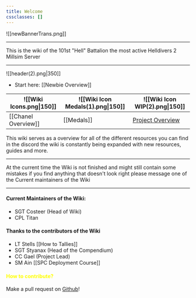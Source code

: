 ```yaml
---
title: Welcome
cssclasses: []
---
```


![[newBannerTrans.png]]

***
This is the wiki of the 101st "Hell" Battalion the most active Helldivers 2 Millsim Server
***
![[header(2).png|350]]
- Start here: [[Newbie Overview]]

| ![[Wiki Icons.png\|150]] | ![[Wiki Icon Medals(1).png\|150]] | ![[Wiki Icon WIP(2).png\|150]]                                      |
| ------------------------ | --------------------------------- | ------------------------------------------------------------------- |
| [[Chanel Overview]]      | [[Medals]]                        | [Project Overview](https://github.com/users/Costeer/projects/1)<br> |

<div class="wrapper">
  <div class="items">
    <div class="item" tabindex="0" style="background-image: url(https://res.cloudinary.com/dyvotpxft/image/upload/v1723483677/6_cyknpp.png)"></div>
    <div class="item" tabindex="0" style="background-image: url(https://res.cloudinary.com/dyvotpxft/image/upload/v1723483676/3_mxnxwe.png)"></div>
    <div class="item" tabindex="0" style="background-image: url(https://res.cloudinary.com/dyvotpxft/image/upload/v1723483677/7_pse522.png)"></div>
    <div class="item" tabindex="0" style="background-image: url(https://res.cloudinary.com/dyvotpxft/image/upload/v1723484005/21_wbsty7.png)"></div>
    <div class="item" tabindex="0" style="background-image: url(https://res.cloudinary.com/dyvotpxft/image/upload/v1723483677/5_tyr6bh.png)"></div>
    <div class="item" tabindex="0" style="background-image: url(https://res.cloudinary.com/dyvotpxft/image/upload/v1723483676/2_zja2bq.png)"></div>
    <div class="item" tabindex="0" style="background-image: url(https://res.cloudinary.com/dyvotpxft/image/upload/v1723483677/4_zwjtxg.png)"></div>
    <div class="item" tabindex="0" style="background-image: url(https://res.cloudinary.com/dyvotpxft/image/upload/v1723483676/1_zlqnwl.jpg)"></div>
    <div class="item" tabindex="0" style="background-image: url(https://res.cloudinary.com/dyvotpxft/image/upload/v1723483677/8_ucihr5.png)"></div>
    <div class="item" tabindex="0" style="background-image: url(https://res.cloudinary.com/dyvotpxft/image/upload/v1723483676/16_epnmqm.png)"></div>
    <div class="item" tabindex="0" style="background-image: url(https://res.cloudinary.com/dyvotpxft/image/upload/v1723483676/15_voqq0c.png)"></div>
    <div class="item" tabindex="0" style="background-image: url(https://res.cloudinary.com/dyvotpxft/image/upload/v1723484270/Screenshot_23_8_nbzwdm.png)"></div>
  </div>
</div>


This wiki serves as a overview for all of the different resources you can find in the discord the wiki is constantly being expanded with new resources, guides and more.

***

At the current time the Wiki is not finished and might still contain some mistakes if you find anything that doesn't look right please message one of the Current maintainers of the Wiki

***

#### Current Maintainers of the Wiki:
- SGT Costeer (Head of Wiki)
- CPL Titan
#### Thanks to the contributors of the Wiki
- LT Stells [[How to Tallies]]
- SGT Styanax (Head of the Compendium)
- CC Gael (Project Lead)
- SM Ain [[SPC Deployment Course]]
#### <span style="color:rgb(255, 255, 0)">How to contribute?</span>
Make a pull request on [Github](https://github.com/Costeer/101st-Wiki)! 
